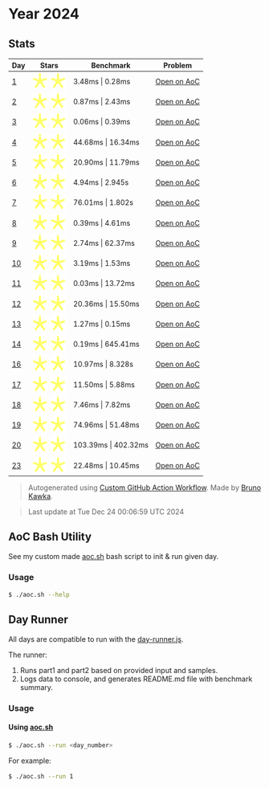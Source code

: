 # Year 2024

## Stats

| Day | Stars | Benchmark | Problem |
| --- | --- | --- | --- |
| [1](./days/day-01) | ![gold-star](../assets/star-gold.svg) ![gold-star](../assets/star-gold.svg) | 3.48ms \| 0.28ms | [Open on AoC](https://adventofcode.com/2024/day/1) |
| [2](./days/day-02) | ![gold-star](../assets/star-gold.svg) ![gold-star](../assets/star-gold.svg) | 0.87ms \| 2.43ms | [Open on AoC](https://adventofcode.com/2024/day/2) |
| [3](./days/day-03) | ![gold-star](../assets/star-gold.svg) ![gold-star](../assets/star-gold.svg) | 0.06ms \| 0.39ms | [Open on AoC](https://adventofcode.com/2024/day/3) |
| [4](./days/day-04) | ![gold-star](../assets/star-gold.svg) ![gold-star](../assets/star-gold.svg) | 44.68ms \| 16.34ms | [Open on AoC](https://adventofcode.com/2024/day/4) |
| [5](./days/day-05) | ![gold-star](../assets/star-gold.svg) ![gold-star](../assets/star-gold.svg) | 20.90ms \| 11.79ms | [Open on AoC](https://adventofcode.com/2024/day/5) |
| [6](./days/day-06) | ![gold-star](../assets/star-gold.svg) ![gold-star](../assets/star-gold.svg) | 4.94ms \| 2.945s | [Open on AoC](https://adventofcode.com/2024/day/6) |
| [7](./days/day-07) | ![gold-star](../assets/star-gold.svg) ![gold-star](../assets/star-gold.svg) | 76.01ms \| 1.802s | [Open on AoC](https://adventofcode.com/2024/day/7) |
| [8](./days/day-08) | ![gold-star](../assets/star-gold.svg) ![gold-star](../assets/star-gold.svg) | 0.39ms \| 4.61ms | [Open on AoC](https://adventofcode.com/2024/day/8) |
| [9](./days/day-09) | ![gold-star](../assets/star-gold.svg) ![gold-star](../assets/star-gold.svg) | 2.74ms \| 62.37ms | [Open on AoC](https://adventofcode.com/2024/day/9) |
| [10](./days/day-10) | ![gold-star](../assets/star-gold.svg) ![gold-star](../assets/star-gold.svg) | 3.19ms \| 1.53ms | [Open on AoC](https://adventofcode.com/2024/day/10) |
| [11](./days/day-11) | ![gold-star](../assets/star-gold.svg) ![gold-star](../assets/star-gold.svg) | 0.03ms \| 13.72ms | [Open on AoC](https://adventofcode.com/2024/day/11) |
| [12](./days/day-12) | ![gold-star](../assets/star-gold.svg) ![gold-star](../assets/star-gold.svg) | 20.36ms \| 15.50ms | [Open on AoC](https://adventofcode.com/2024/day/12) |
| [13](./days/day-13) | ![gold-star](../assets/star-gold.svg) ![gold-star](../assets/star-gold.svg) | 1.27ms \| 0.15ms | [Open on AoC](https://adventofcode.com/2024/day/13) |
| [14](./days/day-14) | ![gold-star](../assets/star-gold.svg) ![gold-star](../assets/star-gold.svg) | 0.19ms \| 645.41ms | [Open on AoC](https://adventofcode.com/2024/day/14) |
| [16](./days/day-16) | ![gold-star](../assets/star-gold.svg) ![gold-star](../assets/star-gold.svg) | 10.97ms \| 8.328s | [Open on AoC](https://adventofcode.com/2024/day/16) |
| [17](./days/day-17) | ![gold-star](../assets/star-gold.svg) ![gold-star](../assets/star-gold.svg) | 11.50ms \| 5.88ms | [Open on AoC](https://adventofcode.com/2024/day/17) |
| [18](./days/day-18) | ![gold-star](../assets/star-gold.svg) ![gold-star](../assets/star-gold.svg) | 7.46ms \| 7.82ms | [Open on AoC](https://adventofcode.com/2024/day/18) |
| [19](./days/day-19) | ![gold-star](../assets/star-gold.svg) ![gold-star](../assets/star-gold.svg) | 74.96ms \| 51.48ms | [Open on AoC](https://adventofcode.com/2024/day/19) |
| [20](./days/day-20) | ![gold-star](../assets/star-gold.svg) ![gold-star](../assets/star-gold.svg) | 103.39ms \| 402.32ms | [Open on AoC](https://adventofcode.com/2024/day/20) |
| [23](./days/day-23) | ![gold-star](../assets/star-gold.svg) ![gold-star](../assets/star-gold.svg) | 22.48ms \| 10.45ms | [Open on AoC](https://adventofcode.com/2024/day/23) |

> Autogenerated using [Custom GitHub Action Workflow](https://github.com/letelete/advent-of-code/blob/496913f895327f7755c5f03117730239d2b912eb/.github/workflows/update-year-readme.yml).
> Made by [Bruno Kawka](https://kawka.me).

> Last update at Tue Dec 24 00:06:59 UTC 2024

## AoC Bash Utility

See my custom made [aoc.sh](./aoc.sh) bash script to init & run given day.

### Usage

```bash
$ ./aoc.sh --help
```

## Day Runner

All days are compatible to run with the [day-runner.js](./day-runner.js).

The runner:

1. Runs part1 and part2 based on provided input and samples.
2. Logs data to console, and generates README.md file with benchmark summary.

### Usage

#### Using [aoc.sh](./aoc.sh)

```bash
$ ./aoc.sh --run <day_number>
```

For example:

```bash
$ ./aoc.sh --run 1
```
